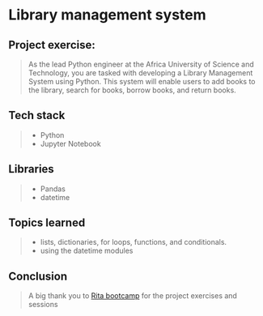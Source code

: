 # Library  management system 
## Project exercise: 
>  As the lead Python engineer at the Africa University of Science and Technology, you are tasked with
developing a Library Management System using Python. This system will enable users to add books to the
library, search for books, borrow books, and return books.
## Tech stack 
 > -   Python
 > -   Jupyter Notebook 
## Libraries 
 > -   Pandas
 > -   datetime
## Topics learned 
 > -   lists, dictionaries, for loops, functions, and conditionals.
 > -   using the datetime modules 
 
## Conclusion
 >  A big thank you to [Rita bootcamp](https://www.ritaafrica.com/) for the project exercises and sessions 
